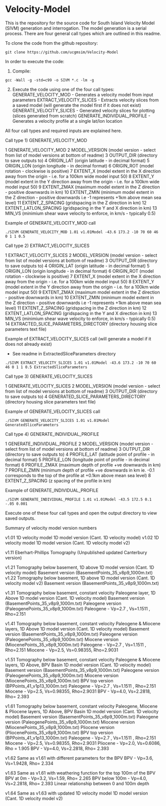 # Velocity-Model

This is the repository for the source code for South Island Velocity Model (SIVM) generation and interrogation. The model generation is a serial process. There are four general call types which are outlined in this readme.

To clone the code from the github repository:
```
git clone https://github.com/ucgmsim/Velocity-Model
```
In order to execute the code:

1) Compile:
```
gcc -Wall -g -std=c99 -o SIVM *.c -lm -g
```
2) Execute the code using one of the four call types:
GENERATE_VELOCITY_MOD - Generates a velocity model from input parameters
EXTRACT_VELOCITY_SLICES - Extracts velocity slices from a saved model (will generate the model first if it does not exist)
GENERATE_VELOCITY_SLICES - Generated velocity slices for plotting (slices generated from scratch)
GENERATE_INDIVIDUAL_PROFILE - Generates a velocity profile at a single lat/lon location

All four call types and required inputs are explained here.

Call type 1) GENERATE_VELOCITY_MOD

1	GENERATE_VELOCITY_MOD
2	MODEL_VERSION (model version - select from list of model versions at bottom of readme)
3	OUTPUT_DIR (directory to save outputs to)
4	ORIGIN_LAT (origin latitude - in decimal format)
5	ORIGIN_LON (origin longitude - in decimal format)
6	ORIGIN_ROT (model rotation - clockwise is positive)
7	EXTENT_X (model extent in the X direction away from the origin - i.e. for a 100km wide model input 50)
8	EXTENT_Y (model extent in the Y direction away from the origin - i.e. for a 100km wide model input 50)
9	EXTENT_ZMAX (maximum model extent in the Z direction - positive downwards in km)
10	EXTENT_ZMIN (minimum model extent in the Z direction - positive downwards i.e -1 represents +1km above mean sea level)
11	EXTENT_Z_SPACING (gridspacing in the Z direction in km)
12	EXTENT_LATLON_SPACING (gridspacing in the Y and X direction in km)
13	MIN_VS (minimium shear wave velocity to enforce, in km/s - typically 0.5)

Example of GENERATE_VELOCITY_MOD call
```
./SIVM GENERATE_VELOCITY_MOD 1.01 v1.01Model -43.6 173.2 -10 70 60 46 0 1 1 0.5
```
Call type 2) EXTRACT_VELOCITY_SLICES

1	EXTRACT_VELOCITY_SLICES
2	MODEL_VERSION (model version - select from list of model versions at bottom of readme)
3	OUTPUT_DIR (directory to save outputs to)
4	ORIGIN_LAT (origin latitude - in decimal format)
5	ORIGIN_LON (origin longitude - in decimal format)
6	ORIGIN_ROT (model rotation - clockwise is positive)
7	EXTENT_X (model extent in the X direction away from the origin - i.e. for a 100km wide model input 50)
8	EXTENT_Y (model extent in the Y direction away from the origin - i.e. for a 100km wide model input 50)
9	EXTENT_ZMAX (maximum model extent in the Z direction - positive downwards in km)
10	EXTENT_ZMIN (minimum model extent in the Z direction - positive downwards i.e -1 represents +1km above mean sea level)
11	EXTENT_Z_SPACING (gridspacing in the Z direction in km)
12	EXTENT_LATLON_SPACING (gridspacing in the Y and X direction in km)
13	MIN_VS (minimium shear wave velocity to enforce, in km/s - typically 0.5)
14	EXTRACTED_SLICE_PARAMETERS_DIRECTORY (directory housing slice parameters text file)

Example of EXTRACT_VELOCITY_SLICES call (will generate a model if it does not already exist)
- See readme in ExtractedSliceParameters directory 
```
./SIVM EXTRACT_VELOCITY_SLICES 1.01 v1.01Model -43.6 173.2 -10 70 60 46 0 1 1 0.5 ExtractedSliceParameters
```

Call type 3) GENERATE_VELOCITY_SLICES

1	GENERATE_VELOCITY_SLICES
2	MODEL_VERSION (model version - select from list of model versions at bottom of readme)
3	OUTPUT_DIR (directory to save outputs to)
4	GENERATED_SLICE_PARAMETERS_DIRECTORY (directory housing slice parameters text file)

 Example of GENERATE_VELOCITY_SLICES call
```
./SIVM GENERATE_VELOCITY_SLICES 1.01 v1.01Model GeneratedSliceParameters
```

Call type 4) GENERATE_INDIVIDUAL_PROFILE

1	GENERATE_INDIVIDUAL_PROFILE
2	MODEL_VERSION (model version - select from list of model versions at bottom of readme)
3	OUTPUT_DIR (directory to save outputs to)
4	PROFILE_LAT (latitude point of profile - in decimal format)
5	PROFILE_LON (longitude point of profile - in decimal format)
6	PROFILE_ZMAX (maximum depth of profile +ve downwards in km) 
7	PROFILE_ZMIN (minimum depth of profile +ve downwards in km ie. -0.1 corresponds to the top of the profile at +0.1km above mean sea level)
8	EXTENT_Z_SPACING (z spacing of the profile in km)

Example of GENERATE_INDIVIDUAL_PROFILE 
```
./SIVM GENERATE_INDIVIDUAL_PROFILE 1.01 v1.01Model -43.5 172.5 0.1 -.05 0.001
```


Execute one of these four call types and open the output directory to view saved outputs.



Summary of velocity model version numbers

v1.01 1D velocity model 
	1D model version (Cant. 1D velocity model)
v1.02 1D velocity model 
	1D model version (Cant. 1D velocity model v2)

v1.11 Eberhart-Phillips Tomography 
	(Unpublished updated Canterbury version)

v1.21 Tomography below basement, 1D above
	1D model version (Cant. 1D velocity model)
	Basement version (BasementPoints_35_v8p9_1000m.txt)
v1.22 Tomography below basement, 1D above
	1D model version (Cant. 1D velocity model v2)
	Basement version (BasementPoints_35_v8p9_1000m.txt)

v1.31 Tomography below basement, constant velocity Paleogene layer, 1D Above
	1D model version (Cant. 1D velocity model)
	Basement version (BasementPoints_35_v8p9_1000m.txt)
	Paleogene version (PaleogenePoints_35_v8p9_1000m.txt)
	Paleogene - Vp=2.7 , Vs=1.1511 , Rho=2.151

v1.41 Tomography below basement, constant velocity Paleogene & Miocene layers, 1D Above
	1D model version (Cant. 1D velocity model)
	Basement version (BasementPoints_35_v8p9_1000m.txt)
	Paleogene version (PaleogenePoints_35_v8p9_1000m.txt)
	Miocene version (MiocenePoints_35_v8p9_1000m.txt)
	Paleogene - Vp=2.7 , Vs=1.1511 , Rho=2.151
	Miocene - Vp=2.5, Vs=0.98355, Rho=2.9031 

v1.51 Tomography below basement, constant velocity Paleogene & Miocene layers, 1D Above, BPV Basin
	1D model version (Cant. 1D velocity model)
	Basement version (BasementPoints_35_v8p9_1000m.txt)
	Paleogene version (PaleogenePoints_35_v8p9_1000m.txt)
	Miocene version (MiocenePoints_35_v8p9_1000m.txt)
	BPV top version (BPPoints_41_v1p13_1000m.txt)
	Paleogene - Vp=2.7 , Vs=1.1511 , Rho=2.151
	Miocene - Vp=2.5, Vs=0.98355, Rho=2.9031 
	BPV - Vp=4.0, Vs=2.2818, Rho= 2.393 

v1.61 Tomography below basement, constant velocity Paleogene, Miocene & Pliocene layers, 1D Above, BPV Basin
	1D model version (Cant. 1D velocity model)
	Basement version (BasementPoints_35_v8p9_1000m.txt)
	Paleogene version (PaleogenePoints_35_v8p9_1000m.txt)
	Miocene version (MiocenePoints_35_v8p9_1000m.txt)
	Pliocene version (PliocenePoints_35_v8p9_1000m.txt)
	BPV top version (BPPoints_41_v1p13_1000m.txt)
	Paleogene - Vp=2.7 , Vs=1.1511 , Rho=2.151
	Miocene - Vp=2.5, Vs=0.98355, Rho=2.9031 
	Pliocene - Vp=2.0, Vs=0.6086, Rho = 1.905
	BPV - Vp=4.0, Vs=2.2818, Rho= 2.393 

v1.62 Same as v1.61 with different parameters for the BPV
	BPV - Vp=3.6, Vs=1.9428, Rho= 2.334 

v1.63 Same as v1.61 with weathering function for the top 100m of the BPV
	BPV at 0m - Vp=3.2, Vs=1.59, Rho= 2.265 
	BPV below 100m - Vp=4.0, Vs=2.2818, Rho= 2.393 
	Linear relationship between 0 and 100m depth

v1.64 Same as v1.63 with updated 1D velocity model
	1D model version (Cant. 1D velocity model v2)





